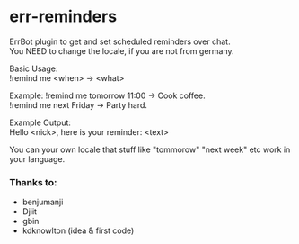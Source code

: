 err-reminders
=============

ErrBot plugin to get and set scheduled reminders over chat.  
You NEED to change the locale, if you are not from germany.  

Basic Usage:  
!remind me \<when\> -> \<what\>  

Example:
!remind me tomorrow 11:00 -> Cook coffee.  
!remind me next Friday -> Party hard.

Example Output:  
Hello \<nick\>, here is your reminder: \<text\>

You can your own locale that stuff like "tommorow" "next week" etc work in your language.  

### Thanks to:  

* benjumanji
* Djiit 
* gbin
* kdknowlton (idea & first code)
